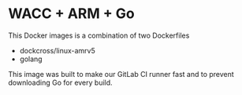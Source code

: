 WACC + ARM + Go
===============

This Docker images is a combination of two Dockerfiles
- dockcross/linux-amrv5
- golang

This image was built to make our GitLab CI runner fast
and to prevent downloading Go for every build.
